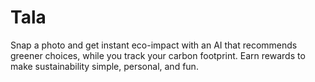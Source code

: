 # Tala
Snap a photo and get instant eco-impact with an AI that recommends greener choices, while you track your carbon footprint. Earn rewards to make sustainability simple, personal, and fun. 
